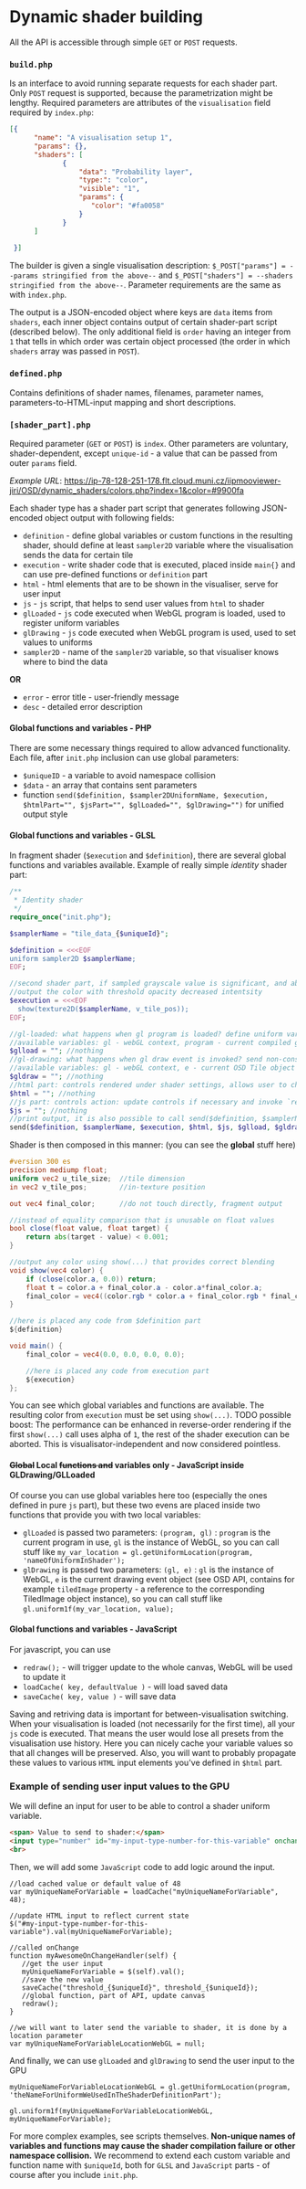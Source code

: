 # Dynamic shader building

All the API is accessible through simple `GET` or `POST` requests. 

### `build.php`

Is an interface to avoid running separate requests for each shader part. Only `POST` request is supported, because
the parametrization might be lengthy. Required parameters are attributes of the `visualisation` field required by
`index.php`:
````JSON
[{    
      "name": "A visualisation setup 1",
      "params": {}, 
      "shaders": [
             {
                 "data": "Probability layer",
                 "type:": "color", 
                 "visible": "1", 
                 "params": { 
                    "color": "#fa0058"
                 }
             }
      ]
 
 }]
````
The builder is given a single visualisation description:
`$_POST["params"] = --params stringified from the above--` and `$_POST["shaders"] = --shaders stringified from the above--`.
Parameter requirements are the same as with `index.php`.

The output is a JSON-encoded object where keys are `data` items from `shaders`, each inner object contains output
of certain shader-part script (described below). The only additional field is `order` having an integer from `1` that
tells in which order was certain object processed (the order in which `shaders` array was passed in `POST`).

### `defined.php`
Contains definitions of shader names, filenames, parameter names, parameters-to-HTML-input mapping and short descriptions.

### `[shader_part].php`
Required parameter (`GET` or `POST`) is `index`. Other parameters are voluntary, shader-dependent, except `unique-id` - a value 
that can be passed from outer `params` field.

_Example URL_: https://ip-78-128-251-178.flt.cloud.muni.cz/iipmooviewer-jiri/OSD/dynamic_shaders/colors.php?index=1&color=#9900fa

Each shader type has a shader part script that generates following JSON-encoded object output with following fields:
- `definition` - define global variables or custom functions in the resulting shader, should define at least `sampler2D` variable where
 the visualisation sends the data for certain tile
- `execution` - write shader code that is executed, placed inside `main{}` and can use pre-defined functions or `definition` part
- `html` - html elements that are to be shown in the visualiser, serve for user input
- `js` - `js` script, that helps to send user values from `html` to shader
- `glLoaded` - `js` code executed when WebGL program is loaded, used to register uniform variables
- `glDrawing` - `js` code executed when WebGL program is used, used to set values to uniforms
- `sampler2D` - name of the `sampler2D` variable, so that visualiser knows where to bind the data

**OR**

- `error` - error title - user-friendly message
- `desc` - detailed error description

#### Global functions and variables - PHP
There are some necessary things required to allow advanced functionality. Each file, after `init.php` inclusion can use global parameters:
- `$uniqueID` - a variable to avoid namespace collision
- `$data` - an array that contains sent parameters
- function `send($definition, $sampler2DUniformName, $execution, $htmlPart="", $jsPart="", $glLoaded="", $glDrawing="")` for unified output style

#### Global functions and variables - GLSL
In fragment shader (`$execution` and `$definition`), there are several global functions and variables available. Example of really simple _identity_ shader part:

`````php
/**
 * Identity shader
 */
require_once("init.php");

$samplerName = "tile_data_{$uniqueId}";

$definition = <<<EOF
uniform sampler2D $samplerName;
EOF;

//second shader part, if sampled grayscale value is significant, and above threshold, 
//output the color with threshold opacity decreased intentsity
$execution = <<<EOF
  show(texture2D($samplerName, v_tile_pos));
EOF;

//gl-loaded: what happens when gl program is loaded? define uniform variables
//available variables: gl - webGL context, program - current compiled gl program in use 
$glload = ""; //nothing
//gl-drawing: what happens when gl draw event is invoked? send non-constant values to GPU
//available variables: gl - webGL context, e - current OSD Tile object
$gldraw = ""; //nothing
//html part: controls rendered under shader settings, allows user to change shader uniform values
$html = ""; //nothing
//js part: controls action: update controls if necessary and invoke `redraw();`
$js = ""; //nothing
//print output, it is also possible to call send($definition, $samplerName, $execution); only
send($definition, $samplerName, $execution, $html, $js, $glload, $gldraw);
`````
Shader is then composed in this manner: (you can see the **global** stuff here)
````glsl
#version 300 es
precision mediump float;
uniform vec2 u_tile_size;  //tile dimension
in vec2 v_tile_pos;        //in-texture position

out vec4 final_color;      //do not touch directly, fragment output

//instead of equality comparison that is unusable on float values
bool close(float value, float target) {
    return abs(target - value) < 0.001;
}

//output any color using show(...) that provides correct blending
void show(vec4 color) {
    if (close(color.a, 0.0)) return;
    float t = color.a + final_color.a - color.a*final_color.a;
    final_color = vec4((color.rgb * color.a + final_color.rgb * final_color.a - final_color.rgb * (final_color.a * color.a)) / t, t);
}

//here is placed any code from $definition part
${definition}

void main() {
    final_color = vec4(0.0, 0.0, 0.0, 0.0);

    //here is placed any code from execution part
    ${execution}
};
````

You can see which global variables and functions are available. The resulting color from `execution` must be set using
`show(...)`. TODO possible boost: The performance can be enhanced in reverse-order rendering if the first `show(...)` call uses alpha
of `1`, the rest of the shader execution can be aborted. This is visualisator-independent and now considered pointless.

#### ~~Global~~ Local ~~functions and~~ variables only - JavaScript inside GLDrawing/GLLoaded
Of course you can use global variables here too (especially the ones defined in pure `js` part), but these two evens are placed inside two functions that
provide you with two local variables:
- `glLoaded` is passed two parameters: `(program, gl)` : `program` is the current program in use, `gl` is the instance of WebGL, so you can call stuff like `my_var_location = gl.getUniformLocation(program, 'nameOfUniformInShader');`
- `glDrawing` is passed two parameters: `(gl, e)` : `gl` is the instance of WebGL, `e` is the current drawing event object (see OSD API, contains for example `tiledImage` property - a reference to the corresponding TiledImage object instance), so you can call stuff like `gl.uniform1f(my_var_location, value);`
 

#### Global functions and variables - JavaScript
For javascript, you can use
- `redraw();` - will trigger update to the whole canvas, WebGL will be used to update it
- `loadCache( key, defaultValue )` - will load saved data
- `saveCache( key, value )` - will save data

Saving and retriving data is important for between-visualisation switching. When your visualisation is loaded (not necessarily for the first time), all your `js` code is
executed. That means the user would lose all presets from the visualisation use history. Here you can nicely cache your variable values so that all changes will be preserved.
Also, you will want to probably propagate these values to various `HTML` input elements you've defined in `$html` part.

### Example of sending user input values to the GPU
We will define an input for user to be able to control a shader uniform variable.
```HTML
<span> Value to send to shader:</span>
<input type="number" id="my-input-type-number-for-this-variable" onchange="myAwesomeOnChangeHandler(this);" min="0" max="100" step="1">
<br>
```
Then, we will add some `JavaScript` code to add logic around the input.
```
//load cached value or default value of 48
var myUniqueNameForVariable = loadCache("myUniqueNameForVariable", 48);

//update HTML input to reflect current state
$("#my-input-type-number-for-this-variable").val(myUniqueNameForVariable);

//called onChange
function myAwesomeOnChangeHandler(self) {
   //get the user input
   myUniqueNameForVariable = $(self).val();
   //save the new value
   saveCache("threshold_{$uniqueId}", threshold_{$uniqueId});
   //global function, part of API, update canvas
   redraw();
}

//we will want to later send the variable to shader, it is done by a location parameter
var myUniqueNameForVariableLocationWebGL = null;
```
And finally, we can use `glLoaded` and `glDrawing` to send the user input to the GPU

```
myUniqueNameForVariableLocationWebGL = gl.getUniformLocation(program, 'theNameForUniformWeUsedInTheShaderDefinitionPart');
```
```
gl.uniform1f(myUniqueNameForVariableLocationWebGL, myUniqueNameForVariable);
```


For more complex examples, see scripts themselves. **Non-unique names of variables and functions may cause the shader compilation failure or other
namespace collision.** 
We recommend to extend each custom variable and function name with `$uniqueId`, both for `GLSL` and `JavaScript` parts - of course after you include `init.php`.